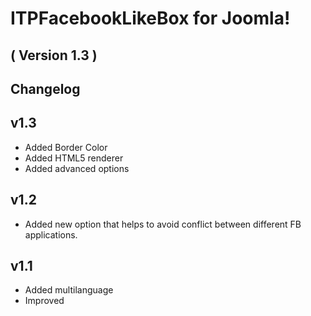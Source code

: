 ITPFacebookLikeBox for Joomla! 
==========================
( Version 1.3 )
--------------------------


Changelog
---------

v1.3
-----
* Added Border Color
* Added HTML5 renderer
* Added advanced options

v1.2
-----------
* Added new option that helps to avoid conflict between different FB applications.

v1.1
-----------
* Added multilanguage
* Improved